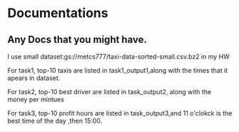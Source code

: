 
# Documentations 


## Any Docs that you might have. 

I use small dataset:gs://metcs777/taxi-data-sorted-small.csv.bz2 in my HW

For task1, top-10 taxis are listed in task1_output1,along with the times that it apears in dataset.

For task2, top-10 best driver are listed in task_output2, along with the money per mintues

For task3, top-10 profit hours are listed in task_output3,and 11 o'clokck is the best time of the day ,then 15:00.

